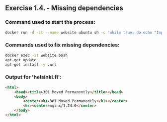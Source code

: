 ## Exercise 1.4. - Missing dependencies

### Command used to start the process:
```bash
docker run -d -it --name website ubuntu sh -c 'while true; do echo "Input website:"; read website; echo "Searching.."; sleep 1; curl http://$website; done'
```

### Commands used to fix missing dependencies:
```bash
docker exec -it website bash
apt-get update
apt-get install -y curl
```

### Output for 'helsinki.fi':
```html
<html>
    <head><title>301 Moved Permanently</title></head>
    <body>
        <center><h1>301 Moved Permanently</h1></center>
        <hr><center>nginx/1.24.0</center>
    </body>
</html>